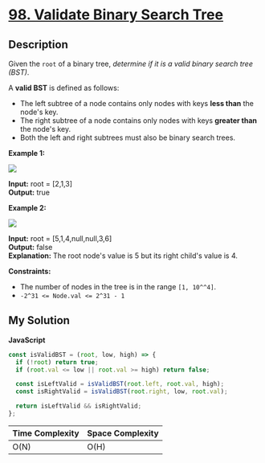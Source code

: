 # [98. Validate Binary Search Tree](https://leetcode.com/problems/validate-binary-search-tree)

## Description

Given the `root` of a binary tree, _determine if it is a valid binary search tree (BST)_.

A **valid BST** is defined as follows:

- The left subtree of a node contains only nodes with keys **less than** the node's key.
- The right subtree of a node contains only nodes with keys **greater than** the node's key.
- Both the left and right subtrees must also be binary search trees.

**Example 1:**

![](https://assets.leetcode.com/uploads/2020/12/01/tree1.jpg)

**Input:** root = \[2,1,3\]  
**Output:** true

**Example 2:**

![](https://assets.leetcode.com/uploads/2020/12/01/tree2.jpg)

**Input:** root = \[5,1,4,null,null,3,6\]  
**Output:** false  
**Explanation:** The root node's value is 5 but its right child's value is 4.

**Constraints:**

- The number of nodes in the tree is in the range `[1, 10^^4]`.
- `-2^31 <= Node.val <= 2^31 - 1`

## My Solution

**JavaScript**

```js
const isValidBST = (root, low, high) => {
  if (!root) return true;
  if (root.val <= low || root.val >= high) return false;

  const isLeftValid = isValidBST(root.left, root.val, high);
  const isRightValid = isValidBST(root.right, low, root.val);

  return isLeftValid && isRightValid;
};
```

| Time Complexity | Space Complexity |
| --------------- | ---------------- |
| O(N)            | O(H)             |
